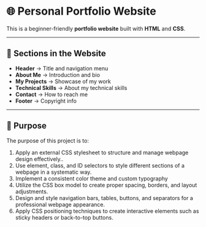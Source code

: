 # 🌐 Personal Portfolio Website  

This is a beginner-friendly **portfolio website** built with **HTML** and **CSS**.

---

## 🔖 Sections in the Website  

- **Header** → Title and navigation menu  
- **About Me** → Introduction and bio  
- **My Projects** → Showcase of my work
- **Technical Skills** → About my technical skills
- **Contact** → How to reach me  
- **Footer** → Copyright info  

---

## 🔖 Purpose  

The purpose of this project is to: 
1.	Apply an external CSS stylesheet to structure and manage webpage design effectively..
2.	Use element, class, and ID selectors to style different sections of a webpage in a systematic way.
3.	Implement a consistent color theme and custom typography
4.	Utilize the CSS box model to create proper spacing, borders, and layout adjustments.
5.	Design and style navigation bars, tables, buttons, and separators for a professional webpage appearance.
6.	Apply CSS positioning techniques to create interactive elements such as sticky headers or back-to-top buttons.
